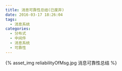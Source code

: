 ```yaml
---
title: 消息可靠性总结(已废弃)
date: 2016-03-17 18:26:04
tags:
  - 消息系统
categories: 
  - 分布式
  - 中间件
  - 消息系统
  - 可靠性   
---
```


{% asset_img  reliabilityOfMsg.jpg  消息可靠性总结 %}





